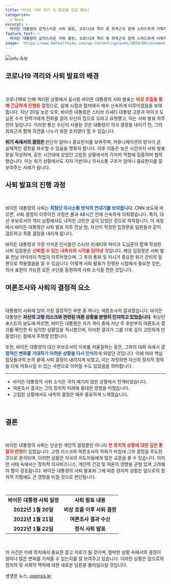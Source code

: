 ```yaml
---
title: 바이든 사퇴 위기 속 참모들 긴급 통보!
categories:
  - News
excerpt: >
  바이든 대통령의 갑작스러운 사퇴 결정, 코로나19 격리 중 최측근과 함께 스피드하게 이뤄져! 여론조사의 악화가 그의 고령 우려를 부각시키며, 정치적 지지 기반의 대혼란을 예고합니다. 클릭해서 그 이면을 확인해보세요!
feature_text: >
  바이든 대통령의 갑작스러운 사퇴 결정, 코로나19 격리 중 최측근과 함께 스피드하게 이뤄져! 여론조사의 악화가 그의 고령 우려를 부각시키며, 정치적 지지 기반의 대혼란을 예고합니다. 클릭해서 그 이면을 확인해보세요!
image: 'https://www.behealthy4u.com/wp-content/uploads/2024/06/unnamed-file.png'
---
```


<p><img src="https://www.behealthy4u.com/wp-content/uploads/2024/06/unnamed-file.png" alt="info 속보" /></p>

<h2>코로나19 격리와 사퇴 발표의 배경</h2>

<p data-ke-size="size16">&nbsp;</p>

<p>코로나19로 인해 격리된 상황에서 실시된 바이든 대통령의 사퇴 발표는 <b><span style="color: #ee2323;">비상 호출을 통해 긴급하게 진행된</span></b> 결정으로, 실제 시점과 절차에서 매우 신속하게 이루어졌음을 보여줍니다. 지난 20일 늦은 오후, 바이든 대통령은 스티브 리셰티 대통령 고문과 마이크 도닐론 수석 전략가에게 전화를 걸어 자신의 집으로 오라고 요청했고, 이는 사퇴 발표 하루 전의 일입니다. 이러한 통신 수단이 사용된 것은 대통령이 의사 결정을 내리기 전, 그의 최측근과 함께 의견을 나누기 위한 조치였다 할 수 있습니다. </p>

<p><b><span style="background-color: #21538527;">위기 속에서의 결정은 </span></b>판단이 얼마나 중요한지를 보여주며, 커뮤니케이션의 방식이 곧 실제적인 결정을 좌우할 수 있음을 명확히 합니다. 이후 이들은 늦은 시간까지 사퇴 발표문을 작성하며, 같은 시간대에 있었던 고립된 상황에서의 각자의 역할에 집중하며 협의했습니다. 이는 위기 상황에서도 지지 기반이나 의사소통 구조가 얼마나 중요한지를 잘 보여주는 사례가 됩니다.</p>

<h2>사퇴 발표의 진행 과정</h2>

<p data-ke-size="size16">&nbsp;</p>

<p>바이든 대통령의 사퇴는 <b><span style="color: #1a5490;">최첨단 의사소통 방식의 연대기를 보여줍니다</span></b>. CNN 보도에 따르면, 사퇴 결정이 이루어진 과정은 불과 48시간 안에 신속하게 이뤄졌습니다. 특히, 대선 후보로서의 격리 상황에서도 내적인 고민은 깊이 있었던 것으로 파악됩니다. 이 과정에서 바이든 대통령은 사퇴 발표 하루 전날 밤, 자신이 작성한 입장문을 팀원들과 같이 검토하고 최종 결정을 내리게 됩니다.</p>

<p>바이든 대통령과 가장 가까운 인사들인 스티브 리셰티와 마이크 도닐론이 함께 작성한 사퇴 입장문은 <b><span style="color: #ee2323;">신뢰할 수 있는 내측자의 시각을 담아낸</span></b> 것입니다. 해당 입장문은 사퇴 발표 전날 저녁까지 작업이 이루어졌으며, 그 후의 통화 및 지시가 중요한 위기 관리의 일환으로 작용했음을 알 수 있습니다. 이렇게 사퇴 발표가 진행된 시점에서 중요한 것은, 의사 표현이 가능한 모든 수단을 동원하여 사퇴 소식을 전한 것입니다.</p>

<h2>여론조사와 사퇴의 결정적 요소</h2>

<p data-ke-size="size16">&nbsp;</p>

<p>대통령의 사퇴에 있어 가장 결정적인 부분 중 하나는 여론조사의 결과였습니다. 바이든 대통령은 <b><span style="background-color: #21538527;">자신의 고령 리스크와 관련된 여론 상황을 분명히 인지하고 있었습니다</span></b>. 워싱턴포스트의 보도에 따르면, 바이든 대통령은 자가 격리 중에 지난 주 후반부의 여론조사 결과를 확인한 뒤 심각한 상황임을 직시했으며, 이러한 결과가 그를 더욱 깊이 고민하게 만들었다는 점에서 주목할 만합니다.</p>

<p>또한, 바이든 대통령이 대선 후보로서의 지위를 저울질하는 동안, 그와의 대화 속에서 <b><span style="color: #1a5490;">긍정적인 변화를 기대하기 어려운 상황을 다시 인식</span></b>하게 되었던 것입니다. 이에 따라 핵심 참모들과의 논의 끝에 사퇴 결정이 내려지게 되었고, 이는 자칫하면 자신의 정치적 경력을 더욱 악화시킬 수 있는 국면으로 이어질 수도 있었음을 의미합니다.</p>

<hr>

<ul>
<li>바이든 대통령의 사퇴 소식은 극히 예기치 않은 상황에서 전개되었습니다.</li>
<li>여론조사 결과는 그의 정치적 미래에 중대한 영향을 미쳤습니다.</li>
<li>고립된 상황에서도 내측의 결정은 매우 중요하게 느껴졌습니다.</li>
</ul>

<p data-ke-size="size16">&nbsp;</p>

<h2>결론</h2>

<p data-ke-size="size16">&nbsp;</p>

<p>바이든 대통령의 사퇴는 단순한 개인적 결정뿐만 아니라 <b><span style="color: #ee2323;">현 정치적 상황에 대한 깊은 통찰과 반영</span></b>이 있었습니다. 고령 리스크와 여론조사의 악화가 마침내 그의 결정을 주도한 것으로 분석되며, 이러한 상황은 각국의 지도자들에게 많은 교훈을 줄 수 있습니다. 이러한 사태 속에서는 정치적 의사비즈니스, 개인적 건강 및 여론의 영향을 균형 있게 고려해야 함이 강조됩니다. 바이든 대통령의 사퇴 발표와 그에 따른 정치적 상황은 앞으로의 정치적 지형에도 큰 영향을 미칠 것으로 판단됩니다.</p>

<p data-ke-size="size16">&nbsp;</p> 

<table>
<tr>
<td style="text-align: center; height: 17px;"><b>바이든 대통령 사퇴 일정</b></td>
<td style="text-align: center; height: 17px;"><b>사퇴 발표 내용</b></td>
</tr>
<tr>
<td style="text-align: center; height: 17px;"><b>2022년 1월 20일</b></td>
<td style="text-align: center; height: 17px;"><b>비상 호출 이후 사퇴 결정</b></td>
</tr>
<tr>
<td style="text-align: center; height: 17px;"><b>2022년 1월 21일</b></td>
<td style="text-align: center; height: 17px;"><b>여론조사 결과 수신</b></td>
</tr>
<tr>
<td style="text-align: center; height: 17px;"><b>2022년 1월 22일</b></td>
<td style="text-align: center; height: 17px;"><b>정식 사퇴 발표</b></td>
</tr>
</table> 

<p data-ke-size="size16">&nbsp;</p> 

<p>이 사건은 미래 정치에서 중요한 참고 자료가 될 것이며, 절박한 상황 속에서의 결정이 얼마나 많은 변화를 가져올 수 있는지를 잘 보여주고 있습니다. 이러한 상황은 앞으로의 정치적 및 사회적 맥락에 대한 새로운 담론을 불러일으킬 것입니다.</p>
생생한 뉴스, <a href="https://opensis.kr" rel="dofollow">opensis.kr</a>


